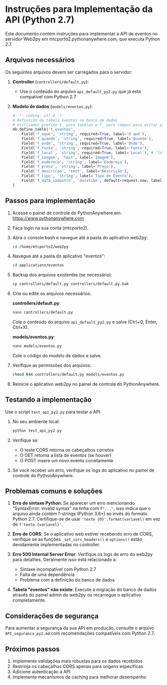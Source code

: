 # Instruções para Implementação da API (Python 2.7)

Este documento contém instruções para implementar a API de eventos no servidor Web2py em mtcporto2.pythonanywhere.com, que executa Python 2.7.

## Arquivos necessários

Os seguintes arquivos devem ser carregados para o servidor:

1. **Controller** (`controllers/default.py`): 
   - Use o conteúdo do arquivo `api_default_py2.py` que já está compatível com Python 2.7.

2. **Modelo de dados** (`models/eventos.py`):
   ```python
   # -*- coding: utf-8 -*-
   # Definição da tabela eventos no banco de dados
   # Utilizamos prefixo t_ para tabelas e f_ para campos para evitar palavras reservadas SQL
   db.define_table('t_eventos',
       Field('f_oque', 'string', required=True, label='O quê'),
       Field('f_quando', 'string', required=True, label='Quando'),
       Field('f_onde', 'string', required=True, label='Onde'),
       Field('f_fonte', 'string', required=True, label='Fonte'),
       Field('f_local', 'string', required=True, label='Local'), # 'local' é palavra reservada em SQL
       Field('f_imagem', 'text', label='Imagem'),
       Field('f_endereco', 'string', label='Endereço'),
       Field('f_preco', 'string', label='Preço'),
       Field('f_descricao', 'text', label='Descrição'),
       Field('f_tipo', 'string', label='Tipo de Evento'),
       Field('f_data_cadastro', 'datetime', default=request.now, label='Data de Cadastro')
   )
   ```

## Passos para implementação

1. Acesse o painel de controle do PythonAnywhere em: https://www.pythonanywhere.com

2. Faça login na sua conta (mtcporto2).

3. Abra o console bash e navegue até a pasta do aplicativo web2py:
   ```bash
   cd /home/mtcporto2/web2py
   ```

4. Navegue até a pasta do aplicativo "eventos":
   ```bash
   cd applications/eventos
   ```

5. Backup dos arquivos existentes (se necessário):
   ```bash
   cp controllers/default.py controllers/default.py.bak
   ```

6. Crie ou edite os arquivos necessários:

   **controllers/default.py**:
   ```bash
   nano controllers/default.py
   ```
   Cole o conteúdo do arquivo `api_default_py2.py` e salve (Ctrl+O, Enter, Ctrl+X).

   **models/eventos.py**:
   ```bash
   nano models/eventos.py
   ```
   Cole o código do modelo de dados e salve.

7. Verifique as permissões dos arquivos:
   ```bash
   chmod 644 controllers/default.py models/eventos.py
   ```

8. Reinicie o aplicativo web2py no painel de controle do PythonAnywhere.

## Testando a implementação

Use o script `test_api_py2.py` para testar a API:

1. No seu ambiente local:
   ```bash
   python test_api_py2.py
   ```

2. Verifique se:
   - O teste CORS retorna os cabeçalhos corretos
   - O GET retorna a lista de eventos (se houver)
   - O POST insere um novo evento corretamente

3. Se você receber um erro, verifique os logs do aplicativo no painel de controle do PythonAnywhere.

## Problemas comuns e soluções

1. **Erro de sintaxe Python**: Se aparecer um erro mencionando "SyntaxError: invalid syntax" na linha com `f"..."`, isso indica que o arquivo ainda contém f-strings (Python 3.6+) ao invés do formato Python 2.7. Certifique-se de usar `'texto {0}'.format(variavel)` em vez de `f'texto {variavel}'`.

2. **Erro de CORS**: Se o aplicativo web estiver recebendo erro de CORS, verifique se as funções `_set_cors_headers()` e `options()` estão devidamente implementadas no controller.

3. **Erro 500 Internal Server Error**: Verifique os logs de erro do web2py para detalhes. Geralmente isso está relacionado a:
   - Sintaxe incompatível com Python 2.7
   - Falta de uma dependência
   - Problema com a definição do banco de dados

4. **Tabela "eventos" não existe**: Execute a migração do banco de dados através do painel admin do web2py ou recarregue o aplicativo completamente.

## Considerações de segurança

Para aumentar a segurança da sua API em produção, consulte o arquivo `API_seguranca_py2.md` com recomendações compatíveis com Python 2.7.

## Próximos passos

1. Implemente validações mais robustas para os dados recebidos
2. Restrinja os cabeçalhos CORS apenas para origens específicas
3. Adicione autenticação à API
4. Implemente mecanismos de caching para melhorar desempenho
